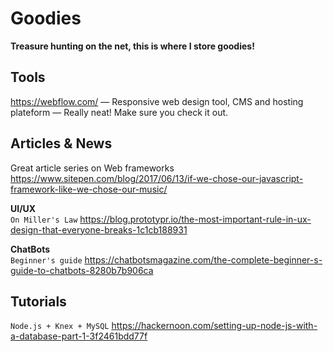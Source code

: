 # Goodies
**Treasure hunting on the net, this is where I store goodies!**  
## Tools
https://webflow.com/ — Responsive web design tool, CMS and hosting plateform — Really neat! Make sure you check it out. 

## Articles & News
Great article series on Web frameworks
https://www.sitepen.com/blog/2017/06/13/if-we-chose-our-javascript-framework-like-we-chose-our-music/

**UI/UX**  
`On Miller's Law`
https://blog.prototypr.io/the-most-important-rule-in-ux-design-that-everyone-breaks-1c1cb188931

**ChatBots**  
`Beginner's guide`
https://chatbotsmagazine.com/the-complete-beginner-s-guide-to-chatbots-8280b7b906ca

## Tutorials
``Node.js + Knex + MySQL``
https://hackernoon.com/setting-up-node-js-with-a-database-part-1-3f2461bdd77f
